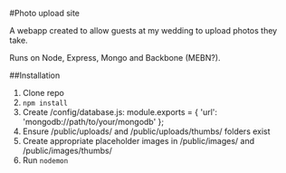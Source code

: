 #Photo upload site

A webapp created to allow guests at my wedding to upload photos they take.
 
Runs on Node, Express, Mongo and Backbone (MEBN?).

##Installation

1. Clone repo
2. `npm install`
3. Create /config/database.js:
    module.exports = {
        'url': 'mongodb://path/to/your/mongodb'
    };
4. Ensure /public/uploads/ and /public/uploads/thumbs/ folders exist
5. Create appropriate placeholder images in /public/images/ and /public/images/thumbs/
6. Run `nodemon`